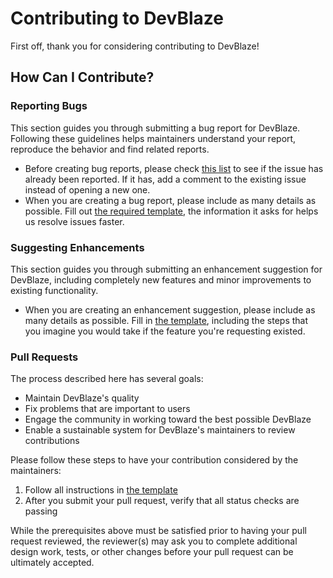 # Contributing to DevBlaze

First off, thank you for considering contributing to DevBlaze!

## How Can I Contribute?

### Reporting Bugs

This section guides you through submitting a bug report for DevBlaze. Following these guidelines helps maintainers understand your report, reproduce the behavior and find related reports.

- Before creating bug reports, please check [this list](https://github.com/godd0t/devblaze/issues) to see if the issue has already been reported. If it has, add a comment to the existing issue instead of opening a new one.
- When you are creating a bug report, please include as many details as possible. Fill out [the required template](https://github.com/godd0t/devblaze/issues/new?assignees=&labels=bug&template=bug_report.md&title=), the information it asks for helps us resolve issues faster.

### Suggesting Enhancements

This section guides you through submitting an enhancement suggestion for DevBlaze, including completely new features and minor improvements to existing functionality. 

- When you are creating an enhancement suggestion, please include as many details as possible. Fill in [the template](https://github.com/godd0t/devblaze/issues/new?assignees=&labels=enhancement&template=feature_request.md&title=), including the steps that you imagine you would take if the feature you're requesting existed.

### Pull Requests

The process described here has several goals:

- Maintain DevBlaze's quality
- Fix problems that are important to users
- Engage the community in working toward the best possible DevBlaze
- Enable a sustainable system for DevBlaze's maintainers to review contributions

Please follow these steps to have your contribution considered by the maintainers:

1. Follow all instructions in [the template](https://github.com/godd0t/devblaze/pulls)
2. After you submit your pull request, verify that all status checks are passing

While the prerequisites above must be satisfied prior to having your pull request reviewed, the reviewer(s) may ask you to complete additional design work, tests, or other changes before your pull request can be ultimately accepted.
